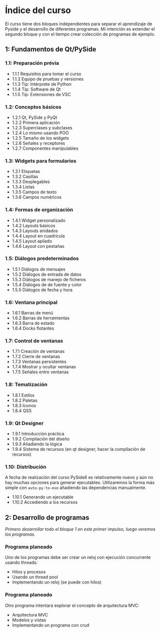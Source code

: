 # Índice del curso

El curso tiene dos bloques independientes para separar el aprendizaje de Pyside y el desarrollo de diferentes programas. Mi intención es extender el segundo bloque y con el tiempo crear colección de programas de ejemplo.

## 1: Fundamentos de Qt/PySide

### 1.1: Preparación prévia

- 1.1.1 Requisitos para tomar el curso
- 1.1.2 Equipo de pruebas y versiones
- 1.1.3 Tip: Intérprete de Python
- 1.1.4 Tip: Software de Qt
- 1.1.5 Tip: Extensiones de VSC

### 1.2: Conceptos básicos

- 1.2.1 Qt, PySide y PyQt
- 1.2.2 Primera aplicación
- 1.2.3 Superclases y subclases
- 1.2.4 Lo mismo usando POO
- 1.2.5 Tamaño de los widgets
- 1.2.6 Señales y receptores
- 1.2.7 Componentes manipulables

### 1.3: Widgets para formularios

- 1.3.1 Etiquetas
- 1.3.2 Casillas
- 1.3.3 Desplegables
- 1.3.4 Listas
- 1.3.5 Campos de texto
- 1.3.6 Campos numéricos

### 1.4: Formas de organización

- 1.4.1 Widget personalizado
- 1.4.2 Layouts básicos
- 1.4.3 Layouts anidados
- 1.4.4 Layout en cuadrícula
- 1.4.5 Layout apilado
- 1.4.6 Layout con pestañas

### 1.5: Diálogos predeterminados

- 1.5.1 Diálogos de mensajes
- 1.5.2 Diálogos de entrada de datos
- 1.5.3 Diálogos de manejo de ficheros
- 1.5.4 Diálogos de de fuente y color
- 1.5.5 Diálogos de fecha y hora

### 1.6: Ventana principal

- 1.6.1 Barras de menú
- 1.6.2 Barras de herramientas
- 1.6.3 Barra de estado
- 1.6.4 Docks flotantes

### 1.7: Control de ventanas

- 1.7.1 Creación de ventanas
- 1.7.2 Cierre de ventanas
- 1.7.3 Ventanas persistentes
- 1.7.4 Mostrar y ocultar ventanas
- 1.7.5 Señales entre ventanas

### 1.8: Tematización

- 1.8.1 Estilos
- 1.8.2 Paletas
- 1.8.3 Iconos
- 1.8.4 QSS

### 1.9: Qt Designer

- 1.9.1 Introducción práctica
- 1.9.2 Compilación del diseño
- 1.9.3 Añadiendo la lógica
- 1.9.4 Sistema de recursos (en qt designer, hacer la compilación de recursos)

### 1.10: Distribución

A fecha de realización del curso PySide6 es relativamente nuevo y aún no hay muchas opciones para generar ejecutables. Utilizaremos la forma más simple con `auto-py-to-exe` añadiendo las dependencias manualmente.

- 1.10.1 Generando un ejecutable
- 1.10.2 Accediendo a los recursos

## 2: Desarrollo de programas

_Primero desarrollar todo el bloque 1 en este primer impulso, luego veremos los programas._

### Programa planeado

Uno de los programas debe ser crear un reloj con ejecución concurrente usando threads:

- Hilos y procesos
- Usando un thread pool
- Implementando un reloj (se puede con hilos)

### Programa planeado

Otro programa intentará explorar el concepto de arquitectura MVC:

- Arquitectura MVC
- Modelos y vistas
- Implementando un programa con crud
